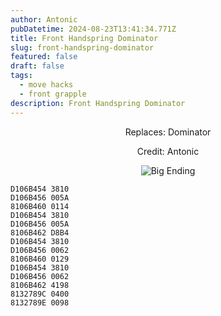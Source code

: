 ```yaml
---
author: Antonic
pubDatetime: 2024-08-23T13:41:34.771Z
title: Front Handspring Dominator
slug: front-handspring-dominator
featured: false
draft: false
tags:
  - move hacks
  - front grapple
description: Front Handspring Dominator
---
```

<center>
Replaces: Dominator <p>
Credit: Antonic

![Big Ending](@assets/images/gifs/front-handspring-dominator.gif)
</center>

```text
D106B454 3810
D106B456 005A
8106B460 0114
D106B454 3810
D106B456 005A
8106B462 D8B4
D106B454 3810
D106B456 0062
8106B460 0129
D106B454 3810
D106B456 0062
8106B462 4198
8132789C 0400
8132789E 0098
```
